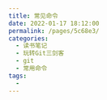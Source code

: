 ```yaml
---
title: 常见命令
date: 2022-01-17 18:12:00
permalink: /pages/5c68e3/
categories:
  - 读书笔记
  - 玩转Git三剑客
  - git
  - 常用命令
tags:
  - 
---
```

